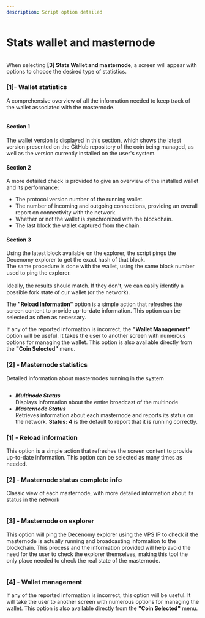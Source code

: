 ```yaml
---
description: Script option detailed
---
```


# Stats wallet and masternode

<figure><img src="../../../.gitbook/assets/Script_5_0_Trans_to_wallet_and_masternode_stats.png" alt=""><figcaption></figcaption></figure>

When selecting **\[3] Stats Wallet and masternode**, a screen will appear with options to choose the desired type of statistics.

### \[1]- Wallet statistics

A comprehensive overview of all the information needed to keep track of the wallet associated with the masternode.

<div align="left">

<figure><img src="../../../.gitbook/assets/Script_5_1_Wallet_statistics.png" alt=""><figcaption></figcaption></figure>

</div>

#### Section 1

The wallet version is displayed in this section, which shows the latest version presented on the GitHub repository of the coin being managed, as well as the version currently installed on the user's system.

#### Section 2

A more detailed check is provided to give an overview of the installed wallet and its performance:&#x20;

* The protocol version number of the running wallet.
* The number of incoming and outgoing connections, providing an overall report on connectivity with the network.
* Whether or not the wallet is synchronized with the blockchain.
* The last block the wallet captured from the chain.

#### Section 3

Using the latest block available on the explorer, the script pings the Decenomy explorer to get the exact hash of that block. \
The same procedure is done with the wallet, using the same block number used to ping the explorer. \
\
Ideally, the results should match. If they don't, we can easily identify a possible fork state of our wallet (or the network).

The **"Reload Information"** option is a simple action that refreshes the screen content to provide up-to-date information. This option can be selected as often as necessary.

If any of the reported information is incorrect, the **"Wallet Management"** option will be useful. It takes the user to another screen with numerous options for managing the wallet. This option is also available directly from the **"Coin Selected"** menu.



### \[2] - Masternode statistics

Detailed information about masternodes running in the system

<div align="left">

<figure><img src="../../../.gitbook/assets/1_12_Script_masternode_stats (1).PNG" alt=""><figcaption></figcaption></figure>

</div>

* _**Multinode Status**_\
  Displays information about the entire broadcast of the multinode
* _**Masternode Status**_\
  Retrieves information about each masternode and reports its status on the network. **Status: 4** is the default to report that it is running correctly.

### \[1] - Reload information

This option is a simple action that refreshes the screen content to provide up-to-date information. This option can be selected as many times as needed.

### \[2] - Masternode status complete info

Classic view of each masternode, with more detailed information about its status in the network

<div align="left">

<figure><img src="../../../.gitbook/assets/1_13_Script_Masternode_status_complete_info (1).PNG" alt=""><figcaption></figcaption></figure>

</div>

### \[3] - Masternode on explorer

This option will ping the Decenomy explorer using the VPS IP to check if the masternode is actually running and broadcasting information to the blockchain. This process and the information provided will help avoid the need for the user to check the explorer themselves, making this tool the only place needed to check the real state of the masternode.

<div align="left">

<figure><img src="../../../.gitbook/assets/1_14_Script_Masternode_on_explorer (1).PNG" alt=""><figcaption></figcaption></figure>

</div>

### \[4] - Wallet management

If any of the reported information is incorrect, this option will be useful. It will take the user to another screen with numerous options for managing the wallet. This option is also available directly from the **"Coin Selected"** menu.
